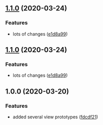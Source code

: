 ## [1.1.0](https://github.com/mjohnson9/roadie_ios/compare/v1.0.0...v1.1.0) (2020-03-24)


### Features

* lots of changes ([e1d8a99](https://github.com/mjohnson9/roadie_ios/commit/e1d8a99d14f1c73760153b5b187bde87241f3b54))

## [1.1.0](https://github.com/mjohnson9/roadie_ios/compare/v1.0.0...v1.1.0) (2020-03-24)


### Features

* lots of changes ([e1d8a99](https://github.com/mjohnson9/roadie_ios/commit/e1d8a99d14f1c73760153b5b187bde87241f3b54))

## 1.0.0 (2020-03-20)


### Features

* added several view prototypes ([fdcdf21](https://github.com/mjohnson9/roadie_ios/commit/fdcdf21f3f7fe8e4b8ab92896e58c0eb9add05aa))
